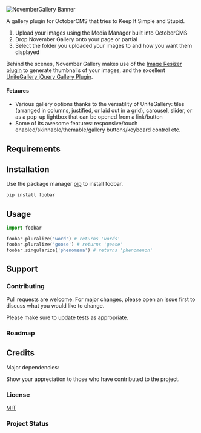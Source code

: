 
![NovemberGallery Banner](http://www.generalcomputing.com/2019/november-gallery-octobercms-banner.jpg)

A gallery plugin for OctoberCMS that tries to Keep It Simple and Stupid.

 1. Upload your images using the Media Manager built into OctoberCMS
 2. Drop November Gallery onto your page or partial
 3. Select the folder you uploaded your images to and how you want them displayed

Behind the scenes, November Gallery makes use of the [Image Resizer plugin](https://octobercms.com/plugin/toughdeveloper-imageresizer) to generate thumbnails of your images, and the excellent [UniteGallery jQuery Gallery Plugin](https://github.com/vvvmax/unitegallery). 
#### Fetaures

 - Various gallery options thanks to the versatility of UniteGallery: tiles (arranged in columns, justified, or laid out in a grid), carousel, slider, or as a pop-up lightbox that can be opened from a link/button
 - Some of its awesome features: responsive/touch enabled/skinnable/themable/gallery buttons/keyboard control etc.

## Requirements
## Installation

Use the package manager [pip](https://pip.pypa.io/en/stable/) to install foobar.

```bash
pip install foobar
```

## Usage

```python
import foobar

foobar.pluralize('word') # returns 'words'
foobar.pluralize('goose') # returns 'geese'
foobar.singularize('phenomena') # returns 'phenomenon'
```

## Support

### Contributing
Pull requests are welcome. For major changes, please open an issue first to discuss what you would like to change.

Please make sure to update tests as appropriate.
### Roadmap
## Credits

Major dependencies:

Show your appreciation to those who have contributed to the project.

### License
[MIT](https://choosealicense.com/licenses/mit/)

### Project Status
<!--stackedit_data:
eyJoaXN0b3J5IjpbMjEwNzE2MDQwMiw2NDY2MzA1MDUsLTE2Mj
Y0NTExOTcsMzAxNDI0OTU3LC0xNjY0NzI3MDI0XX0=
-->